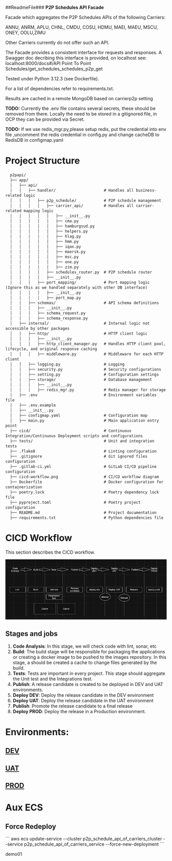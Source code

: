 ##ReadmeFile###
**P2P Schedules API Facade**

Facade which aggregates the P2P Schedules APIs of the following Carriers:

ANNU, ANRM, APLU, CHNL, CMDU, COSU, HDMU, MAEI, MAEU, MSCU, ONEY, OOLU,ZIMU

Other Carriers currently do not offer such an API.

The Facade provides a consistent interface for requests and responses. A Swagger doc decribing this interface is
provided, on localhost see: localhost:8000/docs#/API Point To Point Schedules/get_schedules_schedules_p2p_get

Tested under Python 3.12.3 (see Dockerfile).

For a list of dependencies refer to requirements.txt.

Results are cached in a remote MongoDB based on carrierp2p setting

**TODO:** Currently the .env file contains several secrets, these should be removed from there. Locally the need to be
stored in a gitignored file, in OCP they can be provided via Secret.

**TODO:** If we use redis_mgr.py,please setup redis, put the credential into env file ,uncomment the redis credential in
config.py and change cacheDB to RedisDB in configmap.yaml

# Project Structure
      p2papi/
      ├── app/
      │   ├── api/
      │   │   ├── handler/                     # Handles all business-related logic
      │   │   │   ├── p2p_schedule/            # P2P schedule management
      │   │   │   │   ├── carrier_api/         # Handles all carrier-related mapping logic
      │   │   │   │   │   ├── __init__.py
      │   │   │   │   │   ├── cma.py
      │   │   │   │   │   ├── hamburgsud.py
      │   │   │   │   │   ├── helpers.py
      │   │   │   │   │   ├── hlag.py
      │   │   │   │   │   ├── hmm.py
      │   │   │   │   │   ├── iqax.py
      │   │   │   │   │   ├── maersk.py
      │   │   │   │   │   ├── msc.py
      │   │   │   │   │   ├── one.py
      │   │   │   │   │   ├── zim.py
      │   │   │   │   ├── schedules_router.py  # P2P schedule router
      │   │   │   │   ├── __init__.py
      │   │   │   ├── port_mapping/            # Port mapping logic (Ignore this as we handled separately with other DB interface)
      │   │   │   │   ├── __init__.py
      │   │   │   │   ├── port_map.py
      │   │   ├── schemas/                     # API schema definitions
      │   │   │   ├── __init__.py
      │   │   │   ├── schema_request.py
      │   │   │   ├── schema_response.py
      │   ├── internal/                        # Internal logic not accessible by other packages
      │   │   ├── http/                        # HTTP client logic
      │   │   │   ├── __init__.py
      │   │   │   ├── http_client_manager.py   # Handles HTTP client pool, lifecycle, and original response caching
      │   │   │   ├── middleware.py            # Middleware for each HTTP client
      │   │   ├── logging.py                   # Logging 
      │   │   ├── security.py                  # Security configurations
      │   │   ├── setting.py                   # Configuration settings
      │   │   ├── storage/                     # Database management
      │   │   │   ├── __init__.py
      │   │   │   ├── redis_mgr.py             # Redis manager for storage
      │   ├── .env                             # Environment variables file
      │   ├── .env.example                     
      │   ├── __init__.py
      │   ├── configmap.yaml                   # Configuration map
      │   ├── main.py                          # Main application entry point
      ├── cicd/                                # Continuous Integration/Continuous Deployment scripts and configurations
      ├── tests/                               # Unit and integration tests
      ├── .flake8                              # Linting configuration
      ├── .gitignore                           # Git ignored files configuration
      ├── .gitlab-ci.yml                       # GitLab CI/CD pipeline configuration
      ├── cicd-workflow.png                    # CI/CD workflow diagram
      ├── Dockerfile                           # Docker configuration for containerization
      ├── poetry.lock                          # Poetry dependency lock file
      ├── pyproject.toml                       # Poetry project configuration
      ├── README.md                            # Project documentation
      ├── requirements.txt                     # Python dependencies file


# CICD Workflow

This section describes the CICD workflow.

![alt text](cicd-workflow.png)

## Stages and jobs

1. **Code Analysis**: In this stage, we will check code with lint, sonar, etc
2. **Build**: The build stage will be responsible for packaging the applications or creating a docker image to be pushed
   to the images repository. In this stage, a should be created a cache to change files generated by the build.
3. **Tests**: Tests are important in every project. This stage should aggregate the Unit test and the Integrations test.
5. **Publish**: A release candidate is created to be deployed in DEV and UAT environments.
6. **Deploy DEV**: Deploy the release candidate in the DEV environment
7. **Deploy UAT**: Deploy the release candidate in the UAT environment
8. **Publish**: Promote the release candidate to a final release
9. **Deploy PROD**: Deploy the release in a Production environment.

# Environments:

## [DEV](http://internal-p2papicarriers-alb-670514342.eu-central-1.elb.amazonaws.com/)

## [UAT](http://internal-p2papicarriers-alb-1729903004.eu-central-1.elb.amazonaws.com/)

## [PROD]()

# Aux ECS

## Force Redeploy

´´´
aws ecs update-service --cluster p2p_schedule_api_of_carriers_cluster --service p2p_schedule_api_of_carriers_service
--force-new-deployment
´´´

demo01
